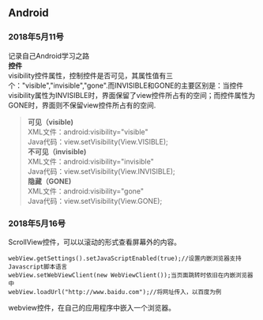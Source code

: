 ## Android  
### 2018年5月11号  
记录自己Android学习之路  
**控件**  
visibility控件属性，控制控件是否可见，其属性值有三个："visible","invisible","gone".而INVISIBLE和GONE的主要区别是：当控件visibility属性为INVISIBLE时，界面保留了view控件所占有的空间；而控件属性为GONE时，界面则不保留view控件所占有的空间.  
>**可见（visible)**    
>XML文件：android:visibility="visible"  
>Java代码：view.setVisibility(View.VISIBLE);  
>**不可见（invisible)**  
>XML文件：android:visibility="invisible"  
>Java代码：view.setVisibility(View.INVISIBLE);  
>**隐藏（GONE)**  
>XML文件：android:visibility="gone"  
>Java代码：view.setVisibility(View.GONE);    
  
### 2018年5月16号  
ScrollView控件，可以以滚动的形式查看屏幕外的内容。  
```
webView.getSettings().setJavaScriptEnabled(true);//设置内嵌浏览器支持Javascript脚本语言
webView.setWebViewClient(new WebViewClient());当页面跳转时依旧在内嵌浏览器中
webView.loadUrl("http://www.baidu.com");//将网址传入，以百度为例
```
webview控件，在自己的应用程序中嵌入一个浏览器。  
